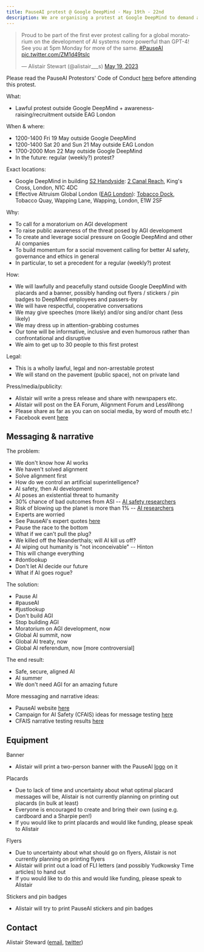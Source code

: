 ```yaml
---
title: PauseAI protest @ Google DeepMind - May 19th - 22nd
description: We are organising a protest at Google DeepMind to demand a summit to pause AI development.
---
```


<script>
    import WidgetConsent from '$lib/components/widget-consent/WidgetConsent.svelte'
</script>

<WidgetConsent>
<div>
<blockquote class="twitter-tweet"><p lang="en" dir="ltr">Proud to be part of the first ever protest calling for a global moratorium on the development of AI systems more powerful than GPT-4! See you at 5pm Monday for more of the same. <a href="https://twitter.com/hashtag/PauseAI?src=hash&amp;ref_src=twsrc%5Etfw">#PauseAI</a> <a href="https://t.co/ZM1d49tsIc">pic.twitter.com/ZM1d49tsIc</a></p>&mdash; Alistair Stewart (@alistair___s) <a href="https://twitter.com/alistair___s/status/1659559271351058433?ref_src=twsrc%5Etfw">May 19, 2023</a></blockquote> <script async src="https://platform.twitter.com/widgets.js" charset="utf-8"></script>
</div>
</WidgetConsent>

Please read the PauseAI Protestors' Code of Conduct [here](https://pauseai.info/protesters-code-of-conduct) before attending this protest.

What:

- Lawful protest outside Google DeepMind + awareness-raising/recruitment outside EAG London

When & where:

- 1200-1400 Fri 19 May outside Google DeepMind
- 1200-1400 Sat 20 and Sun 21 May outside EAG London
- 1700-2000 Mon 22 May outside Google DeepMind
- In the future: regular (weekly?) protest?

Exact locations:

- Google DeepMind in building [S2 Handyside](https://www.kingscross.co.uk/s2-handyside): [2 Canal Reach](https://goo.gl/maps/HEA1pvEQJRfmymiEA?coh=178571&entry=tt), King's Cross, London, N1C 4DC
- Effective Altruism Global London ([EAG London](https://www.effectivealtruism.org/ea-global/events/ea-global-london-2023)): [Tobacco Dock](https://goo.gl/maps/MfVJ6Exfv7B1NbcL6?coh=178571&entry=tt), Tobacco Quay, Wapping Lane, Wapping, London, E1W 2SF

Why:

- To call for a moratorium on AGI development
- To raise public awareness of the threat posed by AGI development
- To create and leverage social pressure on Google DeepMind and other AI companies
- To build momentum for a social movement calling for better AI safety, governance and ethics in general
- In particular, to set a precedent for a regular (weekly?) protest

How:

- We will lawfully and peacefully stand outside Google DeepMind with placards and a banner, possibly handing out flyers / stickers / pin badges to DeepMind employees and passers-by
- We will have respectful, cooperative conversations
- We may give speeches (more likely) and/or sing and/or chant (less likely)
- We may dress up in attention-grabbing costumes
- Our tone will be informative, inclusive and even humorous rather than confrontational and disruptive
- We aim to get up to 30 people to this first protest

Legal:

- This is a wholly lawful, legal and non-arrestable protest
- We will stand on the pavement (public space), not on private land

Press/media/publicity:

- Alistair will write a press release and share with newspapers etc.
- Alistair will post on the EA Forum, Alignment Forum and LessWrong
- Please share as far as you can on social media, by word of mouth etc.!
- Facebook event [here](https://fb.me/e/Tc3BBimH)

## Messaging & narrative

The problem:

- We don't know how AI works
- We haven't solved alignment
- Solve alignment first
- How do we control an artificial superintelligence?
- AI safety, then AI development
- AI poses an existential threat to humanity
- 30% chance of bad outcomes from ASI -- [AI safety researchers](https://pauseai.info/xrisk)
- Risk of blowing up the planet is more than 1% -- [AI researchers](https://twitter.com/liron/status/1656929936639430657?s=20)
- Experts are worried
- See PauseAI's expert quotes [here](https://pauseai.info/xrisk)
- Pause the race to the bottom
- What if we can't pull the plug?
- We killed off the Neanderthals; will AI kill us off?
- AI wiping out humanity is "not inconceivable" -- Hinton
- This will change everything
- #dontlookup
- Don't let AI decide our future
- What if AI goes rogue?

The solution:

- Pause AI
- #pauseAI
- #justlookup
- Don't build AGI
- Stop building AGI
- Moratorium on AGI development, now
- Global AI summit, now
- Global AI treaty, now
- Global AI referendum, now [more controversial]

The end result:

- Safe, secure, aligned AI
- AI summer
- We don't need AGI for an amazing future

More messaging and narrative ideas:

- PauseAI website [here](https://pauseai.info/risks)
- Campaign for AI Safety (CFAIS) ideas for message testing [here](https://docs.google.com/document/d/10D5WxU-vixiFe-klLWdSAJmYTB3Njtu3YXbz8qM2qZY/edit#heading=h.i7iryjlsib9y)
- CFAIS narrative testing results [here](https://www.campaignforaisafety.org/uncovering-effective-narratives-for-convincing-people-to-support-agi-moratorium/)

## Equipment

Banner

- Alistair will print a two-person banner with the PauseAI [logo](https://twitter.com/Radlib4/status/1654262421794717696?s=20) on it

Placards

- Due to lack of time and uncertainty about what optimal placard messages will be, Alistair is not currently planning on printing out placards (in bulk at least)
- Everyone is encouraged to create and bring their own (using e.g. cardboard and a Sharpie pen!)
- If you would like to print placards and would like funding, please speak to Alistair

Flyers

- Due to uncertainty about what should go on flyers, Alistair is not currently planning on printing flyers
- Alistair will print out a load of FLI letters (and possibly Yudkowsky Time articles) to hand out
- If you would like to do this and would like funding, please speak to Alistair

Stickers and pin badges

- Alistair will try to print PauseAI stickers and pin badges

## Contact

Alistair Steward ([email](mailto:achoto@protonmail.com), [twitter](https://twitter.com/alistair___s))
